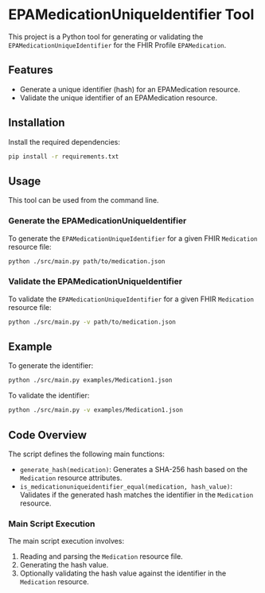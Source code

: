 # EPAMedicationUniqueIdentifier Tool

This project is a Python tool for generating or validating the `EPAMedicationUniqueIdentifier` for the FHIR Profile `EPAMedication`.

## Features

- Generate a unique identifier (hash) for an EPAMedication resource.
- Validate the unique identifier of an EPAMedication resource.

## Installation

Install the required dependencies:
   ```bash
   pip install -r requirements.txt
   ```

## Usage

This tool can be used from the command line.

### Generate the EPAMedicationUniqueIdentifier

To generate the `EPAMedicationUniqueIdentifier` for a given FHIR `Medication` resource file:

```bash
python ./src/main.py path/to/medication.json
```

### Validate the EPAMedicationUniqueIdentifier

To validate the `EPAMedicationUniqueIdentifier` for a given FHIR `Medication` resource file:

```bash
python ./src/main.py -v path/to/medication.json
```

## Example

To generate the identifier:
```bash
python ./src/main.py examples/Medication1.json
```

To validate the identifier:
```bash
python ./src/main.py -v examples/Medication1.json
```

## Code Overview

The script defines the following main functions:

- `generate_hash(medication)`: Generates a SHA-256 hash based on the `Medication` resource attributes.
- `is_medicationuniqueidentifier_equal(medication, hash_value)`: Validates if the generated hash matches the identifier in the `Medication` resource.

### Main Script Execution

The main script execution involves:
1. Reading and parsing the `Medication` resource file.
2. Generating the hash value.
3. Optionally validating the hash value against the identifier in the `Medication` resource.
